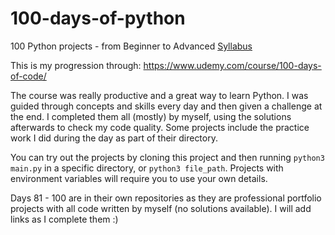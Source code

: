 # 100-days-of-python

100 Python projects - from Beginner to Advanced
[Syllabus](Syllabus.pdf)

This is my progression through: https://www.udemy.com/course/100-days-of-code/

The course was really productive and a great way to learn Python. I was guided through concepts and skills every day and then given a challenge at the end. I completed them all (mostly) by myself, using the solutions afterwards to check my code quality. Some projects include the practice work I did during the day as part of their directory.

You can try out the projects by cloning this project and then running `python3 main.py` in a specific directory, or `python3 file_path`. Projects with environment variables will require you to use your own details.

Days 81 - 100 are in their own repositories as they are professional portfolio projects with all code written by myself (no solutions available). I will add links as I complete them :)
